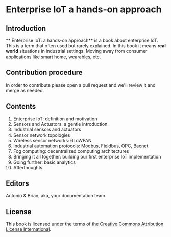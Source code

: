 # Enterprise IoT a hands-on approach

## Introduction 

** Enterprise IoT: a hands-on approach** is a book about enterprise
IoT. This is a term that often used but rarely explained. In this book
it means **real world** situations in industrial settings. Moving away
from consumer applications like smart home, wearables, etc.

## Contribution procedure

In order to contribute please open a pull request and we'll review it
and merge as needed.

## Contents

 1. Enterprise IoT: definition and motivation
 2. Sensors and Actuators: a gentle introduction
 3. Industrial sensors and actuators
 4. Sensor network topologies
 5. Wireless sensor networks: 6LoWPAN
 6. Industrial automation protocols: Modbus, Fieldbus, OPC, Bacnet
 7. Fog computing: decentralized computing architectures
 8. Bringing it all together: building our first enterprise IoT implementation
 9. Going further: basic analytics
 10. Afterthoughts

## Editors

Antonio & Brian, aka, your documentation team.

## License

This book is licensed under the terms of the
[Creative Commons Attribution License International](https://creativecommons.org/licenses/by/4.0/).
